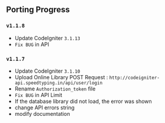 ## Porting Progress

### `v1.1.8`

* Update CodeIgniter `3.1.13`
* `Fix BUG` in API

### `v1.1.7`

* Update CodeIgniter `3.1.10`
* Upload Online Library POST Request : `http://codeigniter-api.speedtyping.in/api/user/login`
* Rename `Authorization_token` file
* `Fix BUG` in API Limit
* If the database library did not load, the error was shown
* change API errors string
* modify documentation
